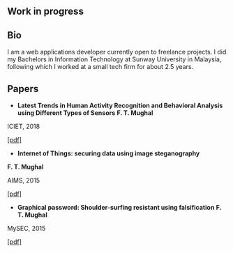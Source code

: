 ## Work in progress
## Bio

I am a web applications developer currently open to freelance projects. I did my Bachelors in Information Technology at Sunway University in Malaysia, following which I worked at a small tech firm for about 2.5 years.

## Papers

- **Latest Trends in Human Activity Recognition and Behavioral Analysis using Different Types of Sensors**
**F. T. Mughal**

ICIET, 2018

[\[pdf\]](https://fizatm.github.io/assets/trends_har_2018.pdf)


- **Internet of Things: securing data using image steganography**

**F. T. Mughal**

AIMS, 2015

[\[pdf\]](http://uksim.info/aims2015/CD/data/8675a310.pdf)

- **Graphical password: Shoulder-surfing resistant using falsification**
**F. T. Mughal**

MySEC, 2015

[\[pdf\]](https://www.researchgate.net/profile/Vahab_Iranmanesh/publication/305054123_Graphical_password_Shoulder-surfing_resistant_using_falsification/links/57d2ea1c08ae6399a38d9a6c/Graphical-password-Shoulder-surfing-resistant-using-falsification.pdf)
